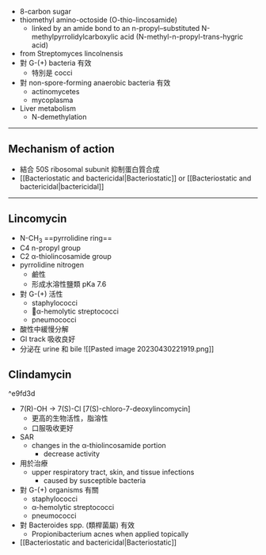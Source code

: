 - 8-carbon sugar
- thiomethyl amino-octoside (O-thio-lincosamide)
	- linked by an amide bond to an n-propyl–substituted N-methylpyrrolidylcarboxylic acid (N-methyl-n-propyl-trans-hygric acid)
- from Streptomyces lincolnensis
- 對 G-(+) bacteria 有效
	- 特別是 cocci
- 對 non-spore-forming anaerobic bacteria 有效
	- actinomycetes
	- mycoplasma
- Liver metabolism
	-  N-demethylation
---
## Mechanism of action
- 結合 50S ribosomal subunit 抑制蛋白質合成
- [[Bacteriostatic and bactericidal|Bacteriostatic]] or [[Bacteriostatic and bactericidal|bactericidal]]
---
## Lincomycin
- N-CH<sub>3</sub> ==pyrrolidine ring==
- C4 n-propyl group
- C2 α-thiolincosamide group
- pyrrolidine nitrogen
	- 鹼性
	- 形成水溶性鹽類 pKa 7.6
- 對 G-(+) 活性
	- staphylococci
	- α-hemolytic streptococci
	- pneumococci
- 酸性中緩慢分解
- GI track 吸收良好
- 分泌在 urine 和 bile
![[Pasted image 20230430221919.png]]
## Clindamycin

^e9fd3d

- 7(R)-OH $\rightarrow$ 7(S)-Cl \[7(S)-chloro-7-deoxylincomycin]
	- 更高的生物活性，脂溶性
	- 口服吸收更好
- SAR
	- changes in the α-thiolincosamide portion 
		- decrease activity
- 用於治療
	- upper respiratory tract, skin, and tissue infections
		- caused by susceptible bacteria
- 對 G-(+) organisms 有關
	- staphylococci
	- α-hemolytic streptococci
	- pneumococci
- 對 Bacteroides spp. (類桿菌屬) 有效
	- Propionibacterium acnes when applied topically
- [[Bacteriostatic and bactericidal|Bacteriostatic]]